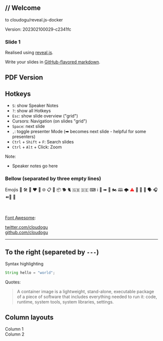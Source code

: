 <!-- .slide: class="title"  -->
<!-- .slide: data-background-image="dist/theme/images/title-black.svg"  -->
<h2>
    <span class="title-accent">//</span> 
    Welcome
</h2>

to cloudogu/reveal.js-docker

<div class="title-version">
Version: 202302100029-c2341fc
</div>



### Slide 1
Realised using [reveal.js](https://github.com/hakimel/reveal.js/).

Write your slides in [GitHub-flavored markdown](https://guides.github.com/features/mastering-markdown/).


<h2 class="state-background">PDF Version <a href="pdf/Cloudogu%20-%20reveal.js-docker.pdf">
   <i class="far fa-file-pdf"></i>
</a></h2>



## Hotkeys

* `S`: show Speaker Notes 
* `?`: show all Hotkeys 
* `Esc`: show slide overview ("grid")
* Cursors: Navigation (on slides "grid")
* `Space`: next slide
* `,`: toggle presenter Mode (➡ becomes next slide - helpful for some presenters)
* `Ctrl` + `Shift` + `F`: Search slides
* `Ctrl` + `Alt` + Click: Zoom

Note:
* Speaker notes go here 



### Bellow (separated by three empty lines)

Emojis 👤 🛠️ 🚢 ❤ 👤 🌐 📋 🐋 📦 🐕 🐈 🇬🇧 🇩🇪 ⌨ ℹ️ 📕 ➡ 🥚 🏍 🕮 🌩️ <font color="red">⚠</font> 🚀 🔑 🔄 🗣 ️🎧 ⏪🫠 🥹

<br/>

[Font Awesome](https://fontawesome.com/icons?d=gallery): 

<i class="fas fa-coffee"></i>
<i class='fas fa-thumbtack'></i>
<i class='fas fa-code-branch'></i>

<a href='https://twitter.com/cloudogu' class="social" target="_blank">
    <i class='fab fa-twitter'></i>
    twitter.com/cloudogu
</a>
<br/>
<a href='https://github.com/cloudogu' class="social" target="_blank">
    <i class='fab fa-github'></i>
    github.com/cloudogu
</a>

---

## To the right (separeted by `---`)

Syntax highlighting 

```java
String hello = "world";
```
 
Quotes: 
> A container image is a lightweight, stand-alone, executable package of a piece of software that includes everything needed to run it: code, runtime, system tools, system libraries, settings.



## Column layouts

<div class="container">
  <div class="column">
  Column 1
  </div>
  <div class="column">
  Column 2
  </div>
</div>